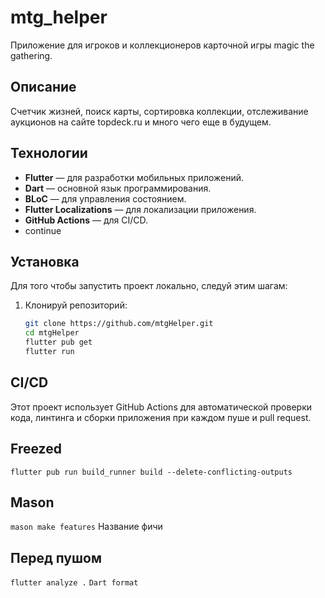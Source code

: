 # mtg_helper
Приложение для игроков и коллекционеров карточной игры magic the gathering.

## Описание
Счетчик жизней, поиск карты, сортировка коллекции, отслеживание аукционов на сайте topdeck.ru и много чего еще в будущем.

## Технологии
- **Flutter** — для разработки мобильных приложений.
- **Dart** — основной язык программирования.
- **BLoC** — для управления состоянием.
- **Flutter Localizations** — для локализации приложения.
- **GitHub Actions** — для CI/CD.
- continue

## Установка

Для того чтобы запустить проект локально, следуй этим шагам:

1. Клонируй репозиторий:
   ```bash
   git clone https://github.com/mtgHelper.git
   cd mtgHelper
   flutter pub get
   flutter run


## CI/CD
Этот проект использует GitHub Actions для автоматической проверки кода, линтинга и сборки приложения при каждом пуше и pull request.

## Freezed
```flutter pub run build_runner build --delete-conflicting-outputs```

## Mason
```mason make features```
Название фичи

## Перед пушом
```flutter analyze .```
```Dart format```